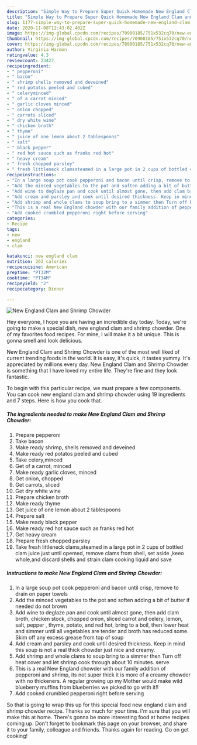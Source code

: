 ```yaml
---
description: "Simple Way to Prepare Super Quick Homemade New England Clam and Shrimp Chowder"
title: "Simple Way to Prepare Super Quick Homemade New England Clam and Shrimp Chowder"
slug: 1177-simple-way-to-prepare-super-quick-homemade-new-england-clam-and-shrimp-chowder
date: 2020-11-08T12:43:02.402Z
image: https://img-global.cpcdn.com/recipes/70900185/751x532cq70/new-england-clam-and-shrimp-chowder-recipe-main-photo.jpg
thumbnail: https://img-global.cpcdn.com/recipes/70900185/751x532cq70/new-england-clam-and-shrimp-chowder-recipe-main-photo.jpg
cover: https://img-global.cpcdn.com/recipes/70900185/751x532cq70/new-england-clam-and-shrimp-chowder-recipe-main-photo.jpg
author: Virginia Harmon
ratingvalue: 4.3
reviewcount: 23427
recipeingredient:
- " pepperoni"
- " bacon"
- " shrimp shells removed and deveined"
- " red potatos peeled and cubed"
- " celeryminced"
- " of a carrot minced"
- " garlic cloves minced"
- " onion chopped"
- " carrots sliced"
- " dry white wine"
- " chicken broth"
- " thyme"
- " juice of one lemon about 2 tablespoons"
- " salt"
- " black pepper"
- " red hot sauce such as franks red hot"
- " heavy cream"
- " fresh chopped parsley"
- " fresh littleneck clamssteamed in a large pot in 2 cups of bottled clam juice just until opemed remove clams from shell set aside keeo wholeand discard shells and strain clam cooking liquid and save"
recipeinstructions:
- "In a large soup pot cook pepperoni and bacon until crisp, remove to drain on paper towels"
- "Add the minced vegetables to the pot and soften adding a bit of butter if needed do not brown"
- "Add wine to deglaze pan and cook until almost gone, then add clam broth, chicken stock, chopped onion, sliced carrot and celery, lemon, salt, pepper , thyme, potato, and red hot, bring to a boil, then lower heat and simmer until all vegetables are tender and broth has reduced some. Skim off any excess grease from top of soup"
- "Add cream and parsley and cook until desired thickness. Keep in mind this soup is not a real thick chowder just nice and creamy."
- "Add shrimp and whole clams to soup bring to a simmer then Turn off heat cover and let shrimp cook through about 10 minutes. serve"
- "This is a real New England chowder with our family addition of pepperoni and shrimp, its not super thick it is more of a creamy chowder with no thickeners. A regular growing up my Mother would make wild blueberry muffins from blueberries we picked to go with it!!"
- "Add cooked crumbled pepperoni right before serving"
categories:
- Recipe
tags:
- new
- england
- clam

katakunci: new england clam 
nutrition: 263 calories
recipecuisine: American
preptime: "PT32M"
cooktime: "PT34M"
recipeyield: "2"
recipecategory: Dinner

---
```



![New England Clam and Shrimp Chowder](https://img-global.cpcdn.com/recipes/70900185/751x532cq70/new-england-clam-and-shrimp-chowder-recipe-main-photo.jpg)

Hey everyone, I hope you are having an incredible day today. Today, we're going to make a special dish, new england clam and shrimp chowder. One of my favorites food recipes. For mine, I will make it a bit unique. This is gonna smell and look delicious.



New England Clam and Shrimp Chowder is one of the most well liked of current trending foods in the world. It is easy, it's quick, it tastes yummy. It's appreciated by millions every day. New England Clam and Shrimp Chowder is something that I have loved my entire life. They're fine and they look fantastic.


To begin with this particular recipe, we must prepare a few components. You can cook new england clam and shrimp chowder using 19 ingredients and 7 steps. Here is how you cook that.

<!--inarticleads1-->

##### The ingredients needed to make New England Clam and Shrimp Chowder:

1. Prepare  pepperoni
1. Take  bacon
1. Make ready  shrimp, shells removed and deveined
1. Make ready  red potatos peeled and cubed
1. Take  celery,minced
1. Get  of a carrot, minced
1. Make ready  garlic cloves, minced
1. Get  onion, chopped
1. Get  carrots, sliced
1. Get  dry white wine
1. Prepare  chicken broth
1. Make ready  thyme
1. Get  juice of one lemon about 2 tablespoons
1. Prepare  salt
1. Make ready  black pepper
1. Make ready  red hot sauce such as franks red hot
1. Get  heavy cream
1. Prepare  fresh chopped parsley
1. Take  fresh littleneck clams,steamed in a large pot in 2 cups of bottled clam juice just until opemed, remove clams from shell, set aside ,keeo whole,and discard shells and strain clam cooking liquid and save




<!--inarticleads2-->

##### Instructions to make New England Clam and Shrimp Chowder:

1. In a large soup pot cook pepperoni and bacon until crisp, remove to drain on paper towels
1. Add the minced vegetables to the pot and soften adding a bit of butter if needed do not brown
1. Add wine to deglaze pan and cook until almost gone, then add clam broth, chicken stock, chopped onion, sliced carrot and celery, lemon, salt, pepper , thyme, potato, and red hot, bring to a boil, then lower heat and simmer until all vegetables are tender and broth has reduced some. Skim off any excess grease from top of soup
1. Add cream and parsley and cook until desired thickness. Keep in mind this soup is not a real thick chowder just nice and creamy.
1. Add shrimp and whole clams to soup bring to a simmer then Turn off heat cover and let shrimp cook through about 10 minutes. serve
1. This is a real New England chowder with our family addition of pepperoni and shrimp, its not super thick it is more of a creamy chowder with no thickeners. A regular growing up my Mother would make wild blueberry muffins from blueberries we picked to go with it!!
1. Add cooked crumbled pepperoni right before serving




So that is going to wrap this up for this special food new england clam and shrimp chowder recipe. Thanks so much for your time. I'm sure that you will make this at home. There's gonna be more interesting food at home recipes coming up. Don't forget to bookmark this page on your browser, and share it to your family, colleague and friends. Thanks again for reading. Go on get cooking!
